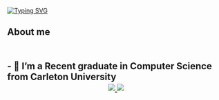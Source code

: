 [![Typing SVG](https://readme-typing-svg.demolab.com?font=Montserrat&weight=800&size=24&pause=1000&color=FFFFFF&random=false&width=435&lines=Hello+there+%F0%9F%91%8B%2C+I'm+Ege+Karabacak+%F0%9F%91%A8%E2%80%8D%F0%9F%92%BB)](https://git.io/typing-svg)
<br/>
<h2 aling="center">About me<h2/>
<br/>
 <div aling="center">
	- 👀 I’m a Recent graduate in Computer Science from Carleton University	 
 </div>

  
<div align="center"> 
	  <a href="https://linkedin.com/in/ege-karabacak" target="_blank">
		<img src="https://img.shields.io/badge/LinkedIn-0077B5?style=for-the-badge&logo=linkedin&logoColor=white" target="_blank" />
	  </a>
	  <a href="https://ege-karabacak.com" target="_blank">
		 <img src="https://img.shields.io/badge/Portfolio-FF5722?style=for-the-badge&logo=todoist&logoColor=white" target="_blank" />
	  </a>
</div>
<!---
EgeKarabacak/EgeKarabacak is a ✨ special ✨ repository because its `README.md` (this file) appears on your GitHub profile.
You can click the Preview link to take a look at your changes.
--->
